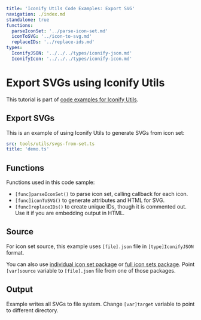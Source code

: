 ```yaml
title: 'Iconify Utils Code Examples: Export SVG'
navigation: ./index.md
standalone: true
functions:
  parseIconSet: '../parse-icon-set.md'
  iconToSVG: '../icon-to-svg.md'
  replaceIDs: '../replace-ids.md'
types:
  IconifyJSON: '../../../types/iconify-json.md'
  IconifyIcon: '../../../types/iconify-icon.md'
```

# Export SVGs using Iconify Utils

This tutorial is part of [code examples for Iconify Utils](./index.md).

## Export SVGs

This is an example of using Iconify Utils to generate SVGs from icon set:

```yaml
src: tools/utils/svgs-from-set.ts
title: 'demo.ts'
```

## Functions

Functions used in this code sample:

- `[func]parseIconSet()` to parse icon set, calling callback for each icon.
- `[func]iconToSVG()` to generate attributes and HTML for SVG.
- `[func]replaceIDs()` to create unique IDs, though it is commented out. Use it if you are embedding output in HTML.

## Source

For icon set source, this example uses `[file].json` file in `[type]IconifyJSON` format.

You can also use [individual icon set package](../../../icons/json.md) or [full icon sets package](../../../icons/all.md). Point `[var]source` variable to `[file].json` file from one of those packages.

## Output

Example writes all SVGs to file system. Change `[var]target` variable to point to different directory.
